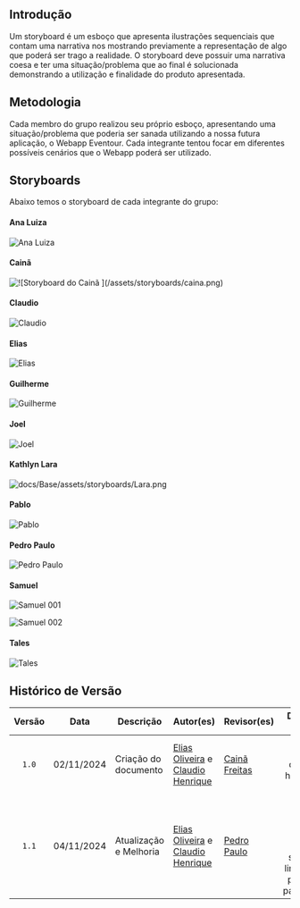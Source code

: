 ## Introdução

Um storyboard é um esboço que apresenta ilustrações sequenciais que contam uma narrativa nos mostrando previamente a representação de algo que poderá ser trago a realidade. O storyboard deve possuir uma narrativa coesa e ter uma situação/problema que ao final é solucionada demonstrando a utilização e finalidade do produto apresentada.

## Metodologia

Cada membro do grupo realizou seu próprio esboço, apresentando uma situação/problema que poderia ser sanada utilizando a nossa futura aplicação, o Webapp Eventour. Cada integrante tentou focar em diferentes possíveis cenários que o Webapp poderá ser utilizado.

## Storyboards

Abaixo temos o storyboard de cada integrante do grupo:

#### Ana Luiza

![Ana Luiza](<assets/storyboards/Ana Luiza Fernandes - storyboard.jpeg>)

#### Cainã

![!\[Storyboard do Cainã \](/assets/storyboards/caina.png)](assets/storyboards/caina.png)

#### Claudio

![Claudio](assets/storyboards/storyboard-claudio.jpg)

#### Elias

![Elias](assets/storyboards/Elias.jpg)

#### Guilherme

![Guilherme](assets/storyboards/storyboard-guilherme.jpg)

#### Joel

![Joel](assets/storyboards/joel-storyboard.jpg)

#### Kathlyn Lara

![docs/Base/assets/storyboards/Lara.png](assets/storyboards/Lara.png)

#### Pablo

![Pablo](assets/storyboards/pablo.jpg)

#### Pedro Paulo

![Pedro Paulo](assets/storyboards/PedroPaulo.png)

#### Samuel

![Samuel 001](<assets/storyboards/Samuel- StoryBoard_page-0001.jpg>)

![Samuel 002](<assets/storyboards/Samuel- StoryBoard_page-0002.jpg>)

#### Tales

![Tales](assets/storyboards/tales-rodrigues-goncalves-SB.png)

## Histórico de Versão

| Versão | Data | Descrição | Autor(es) | Revisor(es) | Detalhes da revisão |
| :----: | :--: | --------- | ----------- | ------ | :---: |
|`1.0`| 02/11/2024 | Criação do documento| [Elias Oliveira][EliasGH] e [Claudio Henrique][ClaudioGH] | [Cainã Freitas][CainaGH] | Corrigi imagem quebrada e histórico fora do modelo |
|`1.1`| 04/11/2024 | Atualização e Melhoria | [Elias Oliveira][EliasGH] e [Claudio Henrique][ClaudioGH] | [Pedro Paulo][PedroPGH] | O artefato não apresenta erros. Consertei somente os links do autor para melhor padronização. |

[AnaGH]: https://github.com/analufernanndess
[CainaGH]: https://github.com/freitasc
[ClaudioGH]: https://github.com/claudiohsc
[EliasGH]: https://github.com/EliasOliver21
[GuilhermeGH]: https://github.com/gmeister18
[JoelGH]: https://github.com/JoelSRangel
[KathlynGH]: https://github.com/klmurussi
[PabloGH]: https://github.com/pabloheika
[PedroGH]: https://github.com/pedro-rodiguero
[PedroPGH]: https://github.com/Pedrin0030
[PedroGH]: https://github.com/pabloheika
[SamuelGH]: https://github.com/samuelalvess
[TalesGH]: https://github.com/TalesRG
